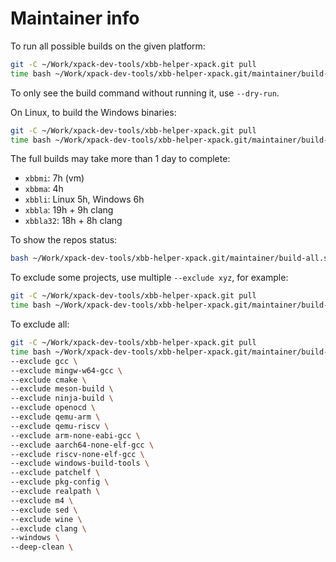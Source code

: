 # Maintainer info

To run all possible builds on the given platform:

```sh
git -C ~/Work/xpack-dev-tools/xbb-helper-xpack.git pull
time bash ~/Work/xpack-dev-tools/xbb-helper-xpack.git/maintainer/build-all.sh --deep-clean
```

To only see the build command without running it, use `--dry-run`.

On Linux, to build the Windows binaries:

```sh
git -C ~/Work/xpack-dev-tools/xbb-helper-xpack.git pull
time bash ~/Work/xpack-dev-tools/xbb-helper-xpack.git/maintainer/build-all.sh --windows
```

The full builds may take more than 1 day to complete:

- `xbbmi`: 7h (vm)
- `xbbma`: 4h
- `xbbli`: Linux 5h, Windows 6h
- `xbbla`: 19h + 9h clang
- `xbbla32`: 18h + 8h clang

To show the repos status:

```sh
bash ~/Work/xpack-dev-tools/xbb-helper-xpack.git/maintainer/build-all.sh --status
```

To exclude some projects, use multiple `--exclude xyz`, for example:

```sh
git -C ~/Work/xpack-dev-tools/xbb-helper-xpack.git pull
time bash ~/Work/xpack-dev-tools/xbb-helper-xpack.git/maintainer/build-all.sh --deep-clean --exclude clang
```

To exclude all:

```sh
git -C ~/Work/xpack-dev-tools/xbb-helper-xpack.git pull
time bash ~/Work/xpack-dev-tools/xbb-helper-xpack.git/maintainer/build-all.sh \
--exclude gcc \
--exclude mingw-w64-gcc \
--exclude cmake \
--exclude meson-build \
--exclude ninja-build \
--exclude openocd \
--exclude qemu-arm \
--exclude qemu-riscv \
--exclude arm-none-eabi-gcc \
--exclude aarch64-none-elf-gcc \
--exclude riscv-none-elf-gcc \
--exclude windows-build-tools \
--exclude patchelf \
--exclude pkg-config \
--exclude realpath \
--exclude m4 \
--exclude sed \
--exclude wine \
--exclude clang \
--windows \
--deep-clean \

```
